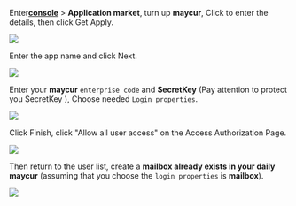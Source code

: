 <IntegrationDetailCard :title="`Create an app in ${$localeConfig.brandName}`">

Enter[**console**](https://console.authing.cn) > **Application market**, turn up **maycur**, Click to enter the details, then click Get Apply.

<img src="~@imagesZhCn/integration/maycur/1-1.png" class="md-img-padding" />

Enter the app name and click Next.

<img src="~@imagesZhCn/integration/maycur/1-2.png" class="md-img-padding" />

Enter your **maycur** `enterprise code` and **SecretKey** (Pay attention to protect you SecretKey ), Choose needed `Login properties`.

![](~@imagesZhCn/integration/maycur/1-6.png)

Click Finish, click "Allow all user access" on the Access Authorization Page.

<img src="~@imagesZhCn/integration/maycur/1-4.png" class="md-img-padding" />

Then return to the user list, create a **mailbox already exists in your daily maycur** (assuming that you choose the `login properties` is **mailbox**).

<img src="~@imagesZhCn/integration/maycur/1-5.png" class="md-img-padding" />

</IntegrationDetailCard>
